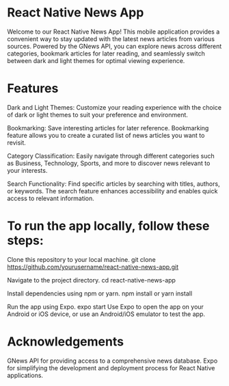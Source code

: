 # React Native News App
Welcome to our React Native News App! This mobile application provides a convenient way to stay updated with the latest news articles from various sources. 
Powered by the GNews API, you can explore news across different categories, bookmark articles for later reading, and seamlessly switch between dark and 
light themes for optimal viewing experience.

# Features
Dark and Light Themes: Customize your reading experience with the choice of dark or light themes to suit your preference and environment.

Bookmarking: Save interesting articles for later reference. Bookmarking feature allows you to create a curated list of news articles you want to revisit.

Category Classification: Easily navigate through different categories such as Business, Technology, Sports, and more to discover news relevant to your interests.

Search Functionality: Find specific articles by searching with titles, authors, or keywords. The search feature enhances accessibility and enables quick access to relevant information.

# To run the app locally, follow these steps:

Clone this repository to your local machine.
git clone https://github.com/yourusername/react-native-news-app.git

Navigate to the project directory.
cd react-native-news-app

Install dependencies using npm or yarn.
npm install
 or
yarn install

Run the app using Expo.
expo start
Use Expo to open the app on your Android or iOS device, or use an Android/iOS emulator to test the app.

# Acknowledgements
GNews API for providing access to a comprehensive news database.
Expo for simplifying the development and deployment process for React Native applications.
